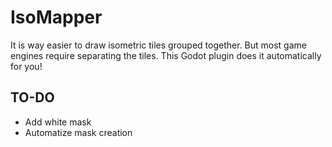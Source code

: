 # IsoMapper

It is way easier to draw isometric tiles grouped together. But most game engines require separating the tiles. This Godot plugin does it automatically for you!


## TO-DO

- Add white mask
- Automatize mask creation

